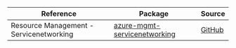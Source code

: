 | Reference | Package | Source |
|---|---|---|
|Resource Management - Servicenetworking|[azure-mgmt-servicenetworking](https://pypi.org/project/azure-mgmt-servicenetworking)|[GitHub](https://github.com/Azure/azure-sdk-for-python)|
